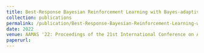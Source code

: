 ```yaml
---
title: Best-Response Bayesian Reinforcement Learning with Bayes-adaptive POMDPs for Centaurs
collection: publications
permalink: /publication/Best-Response-Bayesian-Reinforcement-Learning-with-Bayes-adaptive-POMDPs-for-Centaurs
date: 2022
venue: AAMAS '22: Proceedings of the 21st International Conference on Autonomous Agents and Multiagent Systems
paperurl: 
---
```



